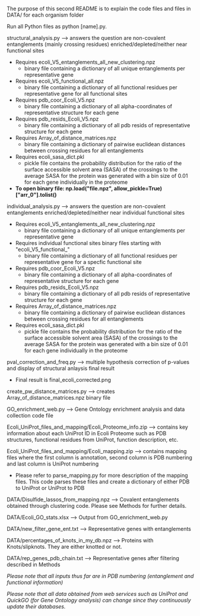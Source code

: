 
The purpose of this second README is to explain the code files and files in DATA/ for each organism folder

Run all Python files as python [name].py. 

structural_analysis.py --> answers the question are non-covalent entanglements (mainly crossing residues) enriched/depleted/neither near functional sites

- Requires ecoli_V5_entanglements_all_new_clustering.npz 
  - binary file containing a dictionary of all unique entanglements per representative gene 
- Requires ecoli_V5_functional_all.npz
  - binary file containing a dictionary of all functional residues per representative gene for all functional sites
- Requires pdb_coor_Ecoli_V5.npz
  - binary file containing a dictionary of all alpha-coordinates of representative structure for each gene 
- Requires pdb_resids_Ecoli_V5.npz
  - binary file containing a dictionary of all pdb resids of representative structure for each gene
- Requires Array_of_distance_matrices.npz
  - binary file containing a dictionary of pairwise euclidean distances between crossing residues for all entanglements
- Requires ecoli_sasa_dict.pkl
  - pickle file contains the probability distribution for the ratio of the surface accessible solvent area (SASA) of the crossings to the average SASA for the protein was generated with a bin size of 0.01 for each gene individually in the proteome
- **To open binary file: np.load("file.npz", allow_pickle=True)["arr_0"].tolist()**

individual_analysis.py --> answers the question are non-covalent entanglements enriched/depleted/neither near individual functional sites

- Requires ecoli_V5_entanglements_all_new_clustering.npz 
  - binary file containing a dictionary of all unique entanglements per representative gene
- Requires individual functional sites binary files starting with "ecoli_V5_functional_"
  - binary file containing a dictionary of all functional residues per representative gene for a specfic functional site
- Requires pdb_coor_Ecoli_V5.npz
  - binary file containing a dictionary of all alpha-coordinates of representative structure for each gene
- Requires pdb_resids_Ecoli_V5.npz
  - binary file containing a dictionary of all pdb resids of representative structure for each gene
- Requires Array_of_distance_matrices.npz
  - binary file containing a dictionary of pairwise euclidean distances between crossing residues for all entanglements
- Requires ecoli_sasa_dict.pkl
  - pickle file contains the probability distribution for the ratio of the surface accessible solvent area (SASA) of the crossings to the average SASA for the protein was generated with a bin size of 0.01 for each gene individually in the proteome

pval_correction_and_freq.py --> multiple hypothesis correction of p-values and display of structural anlaysis final result
  - Final result is final_ecoli_corrected.png

create_pw_distance_matrices.py --> creates Array_of_distance_matrices.npz binary file

GO_enrichment_web.py --> Gene Ontology enrichment analysis and data collection code file

Ecoli_UniProt_files_and_mapping/Ecoli_Proteome_info.zip --> contains key information about each UniProt ID in Ecoli Proteome such as PDB structures, functional residues from UniProt, function description, etc. 

Ecoli_UniProt_files_and_mapping/Ecoli_mapping.zip --> contains mapping files where the first column is annotation, second column is PDB numbering and last column is UniProt numbering
  - Please refer to parse_mapping.py for more description of the mapping files. This code parses these files and create a dictionary of either PDB to UniProt or UniProt to PDB

DATA/Disulfide_lassos_from_mapping.npz --> Covalent entanglements obtained through clustering code. Please see Methods for further details. 

DATA/Ecoli_GO_stats.xlsx --> Output from GO_enrichment_web.py

DATA/new_filter_gene_ent.txt --> Representative genes with entanglements

DATA/percentages_of_knots_in_my_db.npz --> Proteins with Knots/slipknots. They are either knotted or not. 

DATA/rep_genes_pdb_chain.txt --> Representative genes after filtering described in Methods

*Please note that all inputs thus far are in PDB numbering (entanglement and functional information)*

*Please note that all data obtained from web services such as UniProt and QuickGO (for Gene Ontology analysis) can change since they continuously update their databases.*
